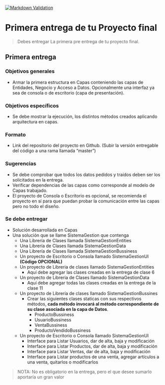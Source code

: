 [![Markdown Validation](https://github.com/ChristianGrimberg/Christian-Grimberg-58425-Proyecto-Final/actions/workflows/markdown-validation.yml/badge.svg?branch=main)](https://github.com/ChristianGrimberg/Christian-Grimberg-58425-Proyecto-Final/actions/workflows/markdown-validation.yml)

# Primera entrega de tu Proyecto final

> Debes entregar La primera pre entrega de tu proyecto final.

## Primera entrega

### Objetivos generales

* Armar la primera estructura en Capas conteniendo las capas de Entidades, Negocio y Acceso a Datos. Opcionalmente una interfaz ya sea de consola o de escritorio (capa de presentación).

### Objetivos específicos

* Se debe mostrar la ejecución, los distintos métodos creados aplicando arquitectura en capas.

### Formato

* Link del repositorio del proyecto en Github. (Subir la versión entregable del código a una rama llamada “master”)

### Sugerencias

* Se debe comprobar que todos los datos pedidos y traídos deben ser los solicitados en la entrega.
* Verificar dependencias de las capas como corresponde al modelo de Capas trabajado.
* El proyecto de Consola o Escritorio es opcional, se recomienda el proyecto en sí para que puedan probar la comunicación entre las capas pero no todo el diseño.

### Se debe entregar

* Solución desarrollada en Capas
* Una solución que se llame SistemaGestion que contenga
  * Una Librería de Clases llamada SistemaGestionEntities
  * Una Librería de Clases llamada SistemaGestionData
  * Una Librería de Clases llamada SistemaGestionBussiness
  * Un proyecto de Escritorio o Consola llamado SistemaGestionUI __(Código OPCIONAL)__
  * Un proyecto de Libreria de clases llamado SistemaGestionEntities
    * Aquí debe agregar las clases creadas en la entrega de clase 6
  * Un proyecto de Libreria de Clases llamado SistemaGestionData
    * Aquí debe agregar todas las clases creadas en la entrega de la clase 11
  * Un proyecto de Librería de clases llamado SistemaGestionBussines
    * Crear las siguientes clases staticas con sus respectivos métodos, __cada método invocará al método correspondiente de su clase asociada en la capa de Datos__.
      * ProductoBussiness
      * UsuarioBussiness
      * VentaBussiness
      * ProductoVendidoBussiness
  * Un proyecto de Escritorio o Consola llamado SistemaGestionUI
    * Interface para Listar Usuarios, dar de alta, baja y modificación
    * Interface para Listar Productos, dar de alta, baja y modificación
    * Interface para Listar Ventas, dar de alta, baja y modificación
    * Interface para Listar productos de una venta, agregar artículos a una venta, quitarlos o modificarlos

> NOTA: No es obligatorio en la entrega, pero el que desee sumarlo aportaría un gran valor